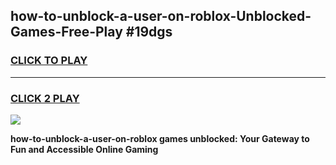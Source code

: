 
## how-to-unblock-a-user-on-roblox-Unblocked-Games-Free-Play #19dgs
<h3>
<a href="https://us.freeplayer.one?title=how-to-unblock-a-user-on-roblox&ref=9M">CLICK TO PLAY</a></h3>
<hr>

<h3>
<a href="https://us.freeplayer.one?title=how-to-unblock-a-user-on-roblox&ref=9M">CLICK 2 PLAY</a>
  
</h3>

<a href="https://us.freeplayer.one?title=how-to-unblock-a-user-on-roblox&ref=9M"><img src="https://clearcache.store/games.png"></a>


**how-to-unblock-a-user-on-roblox games unblocked: Your Gateway to Fun and Accessible Online Gaming**
